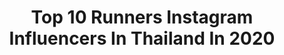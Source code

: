 ---
title: Top 10 Runners Instagram Influencers In Thailand In 2020
description: >-
  Find top runners Instagram influencers in Thailand in 2020. Most popular hashtags: #johnniewalker #adidasthailand #shuuemurathailand #masonexperience.
platform: Instagram
profiles:
  - username: "__piploy__"
    fullname: >-
      KANYARAT RUANGRUNG 🌻🌈
    location: "Thailand"
    followers: 144876
    engagement: 1591
    commentsToLikes: 0.003682
    id: ck5cgi9feowh00i1162ssntdk
    verified: false
    hashtags: "#besoslife, #sensethemarket, #sossenseladpro, #istayhomefor"
  - username: "ssomon"
    fullname: >-
      ✡ E S M O N :)
    location: "Thailand"
    followers: 25351
    engagement: 637
    commentsToLikes: 0.006500
    id: ck15s4abmb5fj0i19romj7fhh
    verified: false
    hashtags: "#pattayainternationalpride2020, #koifashiongala, #johnniewalker, #lipsweekendgetawayep2"
  - username: "duirc_"
    fullname: >-
      Dui Thansap TFM🇹🇭  #TeamPeach
    location: "Thailand"
    followers: 67975
    engagement: 382
    commentsToLikes: 0.008856
    id: ck15tvakqk2xq0i19acew8p4i
    verified: false
    hashtags: "#merrychristmas, #kobebryant, #adidasthailand, #lalakers"
  - username: "yoshirinrada"
    fullname: >-
      Rinrada Thurapan
    location: "Thailand"
    followers: 1462036
    engagement: 305
    commentsToLikes: 0.002989
    id: ck0vx7nqtxjzu0i19x4ize2sg
    verified: true
    hashtags: "#hmxme, #wonderbaththailand, #silvervoyageclub, #shuuemurathailand"
  - username: "ploybirelay"
    fullname: >-
      PLOY  PEERACHADA  KHUNRAK
    location: "Thailand"
    followers: 58498
    engagement: 333
    commentsToLikes: 0.003653
    id: ck137grcebggx0i19g84tb4b3
    verified: false
    hashtags: "#wongnaixlineman, #finfinchannel, #anticovid19, #yayaskincare"
  - username: "kayoseda"
    fullname: >-
      FB:ผกามาศ บุญยะมาลิก(เฟสจริง)
    location: "Thailand"
    followers: 155185
    engagement: 301
    commentsToLikes: 0.001878
    id: ck5zzz59jcnug0i14h785zmb3
    verified: false
    hashtags: "#besoslife, #leicacl, #likethatchallenge"
  - username: "nicolene.pb"
    fullname: >-
      Nicolene Limsnukan
    location: "Thailand"
    followers: 92253
    engagement: 280
    commentsToLikes: 0.011533
    id: ck0w354j5rnl80i196h2seum2
    verified: true
    hashtags: "#asean2019, #loveforall, #hausoftina, #worlddownsyndromeday"
  - username: "annee_maywong"
    fullname: >-
      
    location: "Thailand"
    followers: 29977
    engagement: 267
    commentsToLikes: 0.009003
    id: ck8sxzpigj8ig0j78scbvfaqi
    verified: false
    hashtags: "#anneemaywong, #lgbt, #alejandro, #showgirl"
  - username: "faye_malisorn"
    fullname: >-
      MALISORN_MALI 莉莉
    location: "Thailand"
    followers: 426351
    engagement: 119
    commentsToLikes: 0.007957
    id: ck6u0w52li35n0j71ox6uyfh1
    verified: true
    hashtags: "#missgrandinternational, #gowith20, #covid19thaiheroes, #missgrandthailand"
  - username: "lola.ki"
    fullname: >-
      Lola Nadtara Bott
    location: "Thailand"
    followers: 31522
    engagement: 170
    commentsToLikes: 0.010103
    id: ck15v03mvp9ud0i19iskwldeg
    verified: false
    hashtags: "#flytefoamblast, #crossstitchworld, #takumiren, #birdiestitching"
---